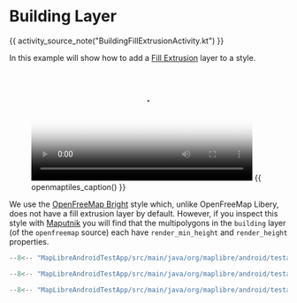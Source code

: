 # Building Layer

{{ activity_source_note("BuildingFillExtrusionActivity.kt") }}

In this example will show how to add a [Fill Extrusion](https://maplibre.org/maplibre-style-spec/layers/#fill-extrusion) layer to a style. 
<figure markdown="span">
  <video controls width="400" poster="{{ s3_url("building_layer_thumbnail.jpg") }}" >
    <source src="{{ s3_url("building_layer.mp4") }}" />
  </video>
  {{ openmaptiles_caption() }}
</figure>

We use the [OpenFreeMap Bright](https://openfreemap.org/quick_start/) style which, unlike OpenFreeMap Libery, does not have a fill extrusion layer by default. However, if you inspect this style with [Maputnik](https://maplibre.org/maputnik) you will find that the multipolygons in the  `building` layer (of the `openfreemap` source) each have `render_min_height` and `render_height` properties. 

```kotlin title="Setting up the fill extrusion layer"
--8<-- "MapLibreAndroidTestApp/src/main/java/org/maplibre/android/testapp/activity/style/BuildingFillExtrusionActivity.kt:setupBuildings"
```

```kotlin title="Changing the light direction"
--8<-- "MapLibreAndroidTestApp/src/main/java/org/maplibre/android/testapp/activity/style/BuildingFillExtrusionActivity.kt:lightPosition"
```

```kotlin title="Changing the light color"
--8<-- "MapLibreAndroidTestApp/src/main/java/org/maplibre/android/testapp/activity/style/BuildingFillExtrusionActivity.kt:lightColor"
```